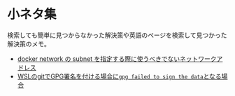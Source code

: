 # 小ネタ集

検索しても簡単に見つからなかった解決策や英語のページを検索して見つかった解決策のメモ。

* [docker network の subnet を指定する際に使うべきでないネットワークアドレス](docker/subnet.md)
* [WSLのgitでGPG署名を付ける場合に`gpg failed to sign the data`となる場合](linux/gpg_failed_to_sign_the_data_in_git_on_wsl.md)

